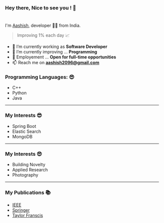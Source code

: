 ### Hey there, Nice to see you !  👋

# 
I'm [Aashish], developer 🧑‍💻 from India.
> Improving 1% each day 📈


- 🔭 I’m currently working as **Software Developer** 
- 🌱 I’m currently improving ... **Programming**
- 💬 Employement ... **Open for full-time opportunities**
- 📫 Reach me on **<a href="mailto:aashish2096@gmail.com">aashish2096@gmail.com</a>**

### Programming Languages: 😎
<ul>
<li>C++ </li>
<li>Python </li>
<li>Java</li>
</ul>
<hr>

### My Interests 😎
<ul>
<li>Spring Boot </li>
<li>Elastic Search </li>
<li>MongoDB</li>
</ul>
<hr>

### My Interests 😎
- Building Novelty
- Applied Research 
- Photography 

<hr>

### My Publications 📚 
- [IEEE]
- [Springer]
- [Taylor Franscis]


<!--
**aashish-2096/aashish-2096** is a ✨ _special_ ✨ repository because its `README.md` (this file) appears on your GitHub profile.

Here are some ideas to get you started:

- 🔭 I’m currently working on ...
- 🌱 I’m currently learning ...
- 👯 I’m looking to collaborate on ...
- 🤔 I’m looking for help with ...
- 💬 Ask me about ...
- 📫 How to reach me: ...
- 😄 Pronouns: ...
- ⚡ Fun fact: ...
-->

[Aashish]:(https://aashish-2096.github.io)
[IEEE]:(https://ieeexplore.ieee.org/abstract/document/9619283)
[Springer]:(https://link.springer.com/chapter/10.1007/978-981-13-9574-1_2)
[Taylor Franscis]:(https://www.taylorfrancis.com/chapters/edit/10.1201/9780367821555-12/improved-two-factor-authentication-scheme-tmis-based-dual-biometrics-aashish-kumar-preeti-chandrakar-rifaqat-ali?context=ubx&refId=bc600d80-aec7-4089-8524-b25fa9ad31df)

